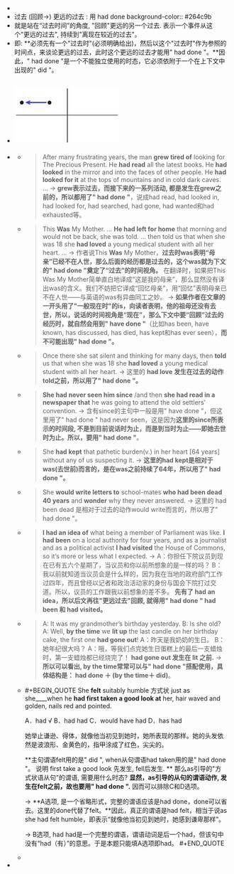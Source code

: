 -
- 过去 (回顾→) 更远的过去 : 用 had done
  background-color:: #264c9b
- 就是站在“过去时间”的角度, "回顾"更远的另一个过去.
  表示一个事件从这个"更远的过去", 持续到"离现在较近的过去"。
- 即: **必须先有一个"过去时"(必须明确给出)，然后以这个"过去时"作为参照的时间点，来谈论更远的过去，此时这个更远的过去才能用" had done "。**因此，" had done "是一个不能独立使用的时态，它必须依附于一个在上下文中出现的" did "。
- ![image.png](../assets/image_1644987694020_0.png)
	-
-
	- > After many frustrating years, the man **grew tired of** looking for The Precious Present. He **had read** all the latest books. He **had looked** in the mirror and into the faces of other people. He **had looked for it** at the tops of mountains and in cold dark caves. …​
	  → **grew表示过去，而接下来的一系列活动, 都是发生在grew之前的，所以都用了" had done "**，说成had read, had looked in, had looked for, had searched, had gone, had wanted和had exhausted等。
	- > This **Was** My Mother. …​ **He had left for home** that morning and would not be back, she was told. …​ then told us that when she was 18 she **had loved** a young medical student with all her heart. …​
	  -> 作者说This **Was** My Mother，**过去时was表明“母亲”已经不在人世，那么后面的经历都是过去的，这个was就为下文的" had done "奠定了“过去”的时间视角。**
	  在翻译时，如果把This Was My Mother简单直白地译成“这是我的母亲”，那么显然没有译出was的含义。我们不妨把它译成“回忆母亲”，用“回忆”表明母亲已不在人世——与英语的was有异曲同工之妙。
	  -> **如果作者在文章的一开头用了"一般现在时"的is，向读者表明，他的祖母还没有去世，所以，说话的时间视角是“现在”，那么下文中要“回顾”过去的经历时，就自然会用到" have done "**（比如has been, have known, has discussed, has died, has kept和has ever seen），**而不可能出现" had done "。**
	- > Once there she sat silent and thinking for many days, then **told** us that when she was 18 she **had loved** a young medical student with all her heart.
	  -> 这里的 **had love 发生在过去的动作told之前，所以用了" had done "。**
	- > **She had never seen him since** /and then **she had read in a newspaper that** he was going to attend the old settlers' convention.
	  -> 含有since的主句中一般是用" have done "，但这里用了" had done " had never seen，这是因为**这里的since所表示的时间段, 不是到目前说话时为止，而是到当时为止——即她去世时为止。所以，要用" had done "**。
	- > She **had kept** that pathetic burden(v.) in her heart [64 years] without any of us suspecting it.
	  -> **这里的had kept是相对于was(去世前)而言的，是在was之前持续了64年，所以用了" had done "。**
	- > She **would write letters to** school-mates **who had been dead 40 years** and **wonder** why they never answered.
	  -> 这里的 had been dead 是相对于过去的动作would write而言的，所以用了" had done "。
	- > **I had an idea of** what being a member of Parliament was like. **I had been** on a local authority for four years, and as a journalist and as a political activist **I had visited** the House of Commons, so it’s more or less what I expected.
	  -> A：你担任下院议员到现在已有五六个星期了，当议员和你以前所想象的是一样的吗？
	  B：我以前就知道当议员会是什么样的，因为我在当地的政府部门工作过四年，而且曾经以记者和政治活动家的身份与国会下院打过交道。所以，议员的工作跟我以前想象的差不多。
	  **先有了 had an idea，所以后文再往"更远过去"回顾, 就得用" had done " had been 和 had visited。**
	- > A: It was my grandmother’s birthday yesterday.
	  B: Is she old?
	  A: Well, **by the time** we **lit up** the last candle on her birthday cake, the first one **had gone out**!
	  A：昨天是我奶奶的生日。
	  B：她年纪很大吗？
	  A：哦，等我们点完她生日蛋糕上的最后一支蜡烛时，第一支蜡烛都已经烧完了！
	  **had gone out 发生在 lit 之前.**
	  -> **所以可以看出, by the time常常可以与" had done "搭配使用，具体结构是： had done ＋ (by the time＋ did)**。
	- #+BEGIN_QUOTE
	  She **felt** suitably humble 方式状 just as she____when he **had first taken a good look at** her, hair waved and golden, nails red and pointed.
	  
	  A．had √
	  B．had had
	  C．would have had
	  D．has had
	  
	  她举止谦逊、得体，就像他当初见到她时，她所表现的那样。她的头发依然是波浪形、金黄色的，指甲涂成了红色，尖尖的。
	  
	  **主句谓语felt用的是" did ", when从句谓语had taken用的是" had done "。 说明 first take a good look 先发生, fell后发生.
	  **
	  那么as引导的"方式状语从句"的谓语, 需要用什么时态? **显然，as引导的从句的谓语动作, 发生在felt之前，故也要用" had done ".** 因而可以排除C和D选项。
	  
	  → **A选项, 是一个省略形式，完整的谓语应该是had done，done可以省去。这里的done代替了felt。**因此，真正的谓语是had felt，相当于说as she had felt humble，即表示“就像他当初见到她时，她感到谦卑那样”。
	  
	  → B选项, had had是一个完整的谓语，谓语动词是后一个had，但该句中没有“had（有）”的意思。于是本题只能填A选项即had。
	  #+END_QUOTE
	-
-